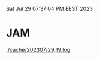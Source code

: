 Sat Jul 29 07:37:04 PM EEST 2023
# JAM
<a href='./cache/202307/29_19.log'>./cache/202307/29_19.log</a>
